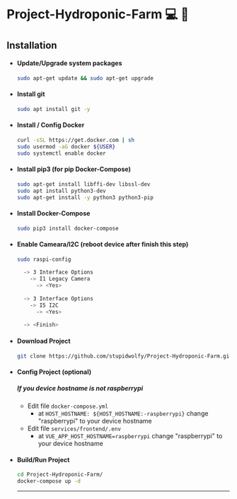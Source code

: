 # Project-Hydroponic-Farm :computer: :seedling:

## Installation

- #### Update/Upgrade system packages
  ``` bash
  sudo apt-get update && sudo apt-get upgrade
  ```

- #### Install git
  ``` bash
  sudo apt install git -y
  ```

- #### Install / Config Docker
  ``` bash
  curl -sSL https://get.docker.com | sh
  sudo usermod -aG docker ${USER}
  sudo systemctl enable docker
  ```

- #### Install pip3 (for pip Docker-Compose)
  ``` bash
  sudo apt-get install libffi-dev libssl-dev 
  sudo apt install python3-dev
  sudo apt-get install -y python3 python3-pip
  ```

- #### Install Docker-Compose
  ``` bash
  sudo pip3 install docker-compose
  ```

- #### Enable Cameara/I2C (reboot device after finish this step)
  ``` bash
  sudo raspi-config
    
    -> 3 Interface Options
      -> I1 Legacy Camera
        -> <Yes>
        
    -> 3 Interface Options
      -> I5 I2C
        -> <Yes>
        
    -> <Finish>
  ```

- #### Download Project
  ``` bash
  git clone https://github.com/stupidwolfy/Project-Hydroponic-Farm.git
  ```

- #### Config Project (optional)
    ##### If you device hostname is not raspberrypi
    - Edit file ``` docker-compose.yml ```
      - at ```HOST_HOSTNAME: ${HOST_HOSTNAME:-raspberrypi}``` change "raspberrypi" to your device hostname
    - Edit file ``` services/frontend/.env ```
      - at ```VUE_APP_HOST_HOSTNAME=raspberrypi``` change "raspberrypi" to your device hostname

- #### Build/Run Project
  ``` bash
  cd Project-Hydroponic-Farm/
  docker-compose up -d
  ``` 
  ---
